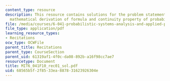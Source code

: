 ```yaml
---
content_type: resource
description: This resource contains solutions for the problem statements related to
  mathematical derivation of formula and continuity property of probabilities.
file: /media/courses/6-041-probabilistic-systems-analysis-and-applied-probability-fall-2010/68565b5f2f8533ea887831623926304e_MIT6_041F10_rec01_sol.pdf
file_type: application/pdf
learning_resource_types:
- Recitations
ocw_type: OCWFile
parent_title: Recitations
parent_type: CourseSection
parent_uid: 61319af1-4f0c-da08-892b-a16f98cc7ae7
resourcetype: Document
title: MIT6_041F10_rec01_sol.pdf
uid: 68565b5f-2f85-33ea-8878-31623926304e
---
```

